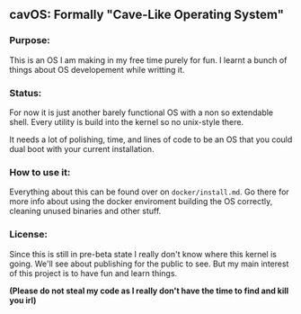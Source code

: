 ## cavOS: Formally "Cave-Like Operating System"
### Purpose:
This is an OS I am making in my free time purely for fun. I learnt a bunch of things about OS developement while writting it. 

### Status:
For now it is just another barely functional OS with a non so extendable shell. Every utility is build into the kernel so no unix-style there.

It needs a lot of polishing, time, and lines of code to be an OS that you could dual boot with your current installation. 

### How to use it:
Everything about this can be found over on ``docker/install.md``. Go there for more info about using the docker enviroment building the OS correctly, cleaning unused binaries and other stuff. 

### License:
Since this is still in pre-beta state I really don't know where this kernel is going. We'll see about publishing for the public to see. But my main interest of this project is to have fun and learn things. 

**(Please do not steal my code as I really don't have the time to find and kill you irl)**
